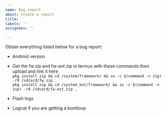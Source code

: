 ```yaml
---
name: Bug report
about: Create a report
title: ''
labels: ''
assignees: ''

---
```

Obtain everything listed below for a bug report:
* Android version
* Get the fw.zip and fw-ext.zip in termux with these commands then upload and link it here  
`pkg install zip && cd /system/framework/ && su -c $(command -v zip) -r9 /sdcard/fw.zip .`  
`pkg install zip && cd /system_ext/framework/ && su -c $(command -v zip) -r9 /sdcard/fw-ext.zip .`  

* Flash logs
* Logcat if you are getting a bootloop
